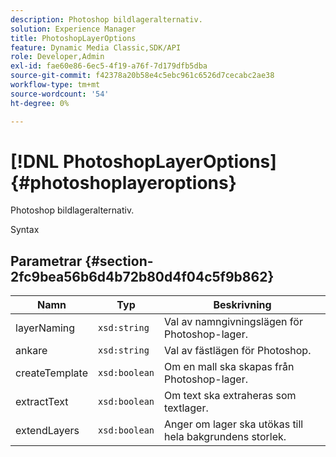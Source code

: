 ```yaml
---
description: Photoshop bildlageralternativ.
solution: Experience Manager
title: PhotoshopLayerOptions
feature: Dynamic Media Classic,SDK/API
role: Developer,Admin
exl-id: fae60e86-6ec5-4f19-a76f-7d179dfb5dba
source-git-commit: f42378a20b58e4c5ebc961c6526d7cecabc2ae38
workflow-type: tm+mt
source-wordcount: '54'
ht-degree: 0%

---
```


# [!DNL PhotoshopLayerOptions]{#photoshoplayeroptions}

Photoshop bildlageralternativ.

Syntax

## Parametrar {#section-2fc9bea56b6d4b72b80d4f04c5f9b862}

| Namn | Typ | Beskrivning |
|---|---|---|
| layerNaming | `xsd:string` | Val av namngivningslägen för Photoshop-lager. |
| ankare | `xsd:string` | Val av fästlägen för Photoshop. |
| createTemplate | `xsd:boolean` | Om en mall ska skapas från Photoshop-lager. |
| extractText | `xsd:boolean` | Om text ska extraheras som textlager. |
| extendLayers | `xsd:boolean` | Anger om lager ska utökas till hela bakgrundens storlek. |

